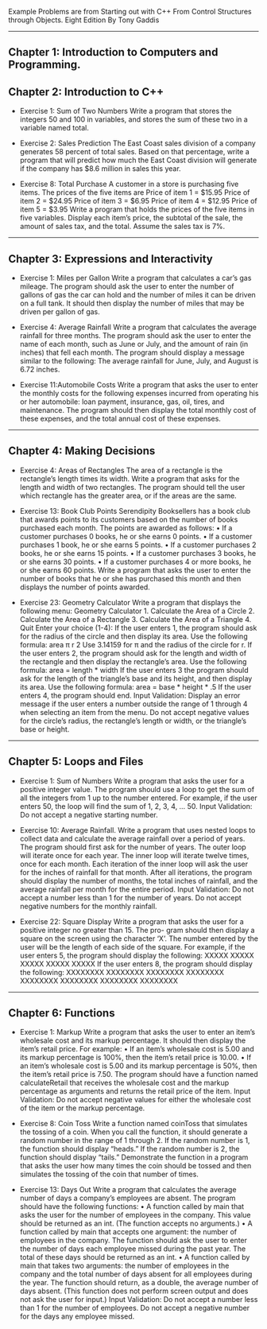 Example Problems are from Starting out with C++ From Control Structures through Objects. Eight Edition By Tony Gaddis

-------------------------------------------------------------------------------------------------------------------------------------------------------
Chapter 1: Introduction to Computers and Programming.
-------------------------------------------------------------------------------------------------------------------------------------------------------
Chapter 2: Introduction to C++
-------------------------------------------------------------------------------------------------------------------------------------------------------
* Exercise 1: Sum of Two Numbers
    Write a program that stores the integers 50 and 100 in variables, and stores the sum of
    these two in a variable named total.

* Exercise 2: Sales Prediction
    The East Coast sales division of a company generates 58 percent of total sales. Based
    on that percentage, write a program that will predict how much the East Coast division
    will generate if the company has $8.6 million in sales this year.

* Exercise 8: Total Purchase
    A customer in a store is purchasing five items. The prices of the five items are
    Price of item 1 = $15.95
    Price of item 2 = $24.95
    Price of item 3 = $6.95
    Price of item 4 = $12.95
    Price of item 5 = $3.95
    Write a program that holds the prices of the five items in five variables. Display each
    item’s price, the subtotal of the sale, the amount of sales tax, and the total. Assume the
    sales tax is 7%.
-------------------------------------------------------------------------------------------------------------------------------------------------------
Chapter 3: Expressions and Interactivity
-------------------------------------------------------------------------------------------------------------------------------------------------------
* Exercise 1: Miles per Gallon
    Write a program that calculates a car’s gas mileage. The program should ask the user
    to enter the number of gallons of gas the car can hold and the number of miles it can
    be driven on a full tank. It should then display the number of miles that may be driven
    per gallon of gas.

* Exercise 4: Average Rainfall
    Write a program that calculates the average rainfall for three months. The program
    should ask the user to enter the name of each month, such as June or July, and the
    amount of rain (in inches) that fell each month. The program should display a message
    similar to the following:
    The average rainfall for June, July, and August is 6.72 inches.

* Exercise 11:Automobile Costs
    Write a program that asks the user to enter the monthly costs for the following
    expenses incurred from operating his or her automobile: loan payment, insurance, gas,
    oil, tires, and maintenance. The program should then display the total monthly cost of
    these expenses, and the total annual cost of these expenses.

-------------------------------------------------------------------------------------------------------------------------------------------------------
Chapter 4: Making Decisions
-------------------------------------------------------------------------------------------------------------------------------------------------------
* Exercise 4: Areas of Rectangles
    The area of a rectangle is the rectangle’s length times its width. Write a program that
    asks for the length and width of two rectangles. The program should tell the user which
    rectangle has the greater area, or if the areas are the same.

* Exercise 13: Book Club Points
    Serendipity Booksellers has a book club that awards points to its customers based on
    the number of books purchased each month. The points are awarded as follows:
    • If a customer purchases 0 books, he or she earns 0 points.
    • If a customer purchases 1 book, he or she earns 5 points.
    • If a customer purchases 2 books, he or she earns 15 points.
    • If a customer purchases 3 books, he or she earns 30 points.
    • If a customer purchases 4 or more books, he or she earns 60 points.
    Write a program that asks the user to enter the number of books that he or she has
    purchased this month and then displays the number of points awarded.
    
* Exercise 23: Geometry Calculator
    Write a program that displays the following menu:
    Geometry Calculator
      1. Calculate the Area of a Circle
      2. Calculate the Area of a Rectangle
      3. Calculate the Area of a Triangle
      4. Quit
      Enter your choice (1-4):
    If the user enters 1, the program should ask for the radius of the circle and then display
    its area. Use the following formula:
    area π r 2
    Use 3.14159 for π and the radius of the circle for r. If the user enters 2, the program
    should ask for the length and width of the rectangle and then display the rectangle’s
    area. Use the following formula:
    area = length * width
    If the user enters 3 the program should ask for the length of the triangle’s base and its
    height, and then display its area. Use the following formula:
    area = base * height * .5
    If the user enters 4, the program should end.
    Input Validation: Display an error message if the user enters a number outside the range
    of 1 through 4 when selecting an item from the menu. Do not accept negative values
    for the circle’s radius, the rectangle’s length or width, or the triangle’s base or height.
-------------------------------------------------------------------------------------------------------------------------------------------------------
Chapter 5: Loops and Files
-------------------------------------------------------------------------------------------------------------------------------------------------------
* Exercise 1: Sum of Numbers
    Write a program that asks the user for a positive integer value. The program should use
    a loop to get the sum of all the integers from 1 up to the number entered. For example,
    if the user enters 50, the loop will find the sum of 1, 2, 3, 4, … 50.
    Input Validation: Do not accept a negative starting number.

* Exercise 10: Average Rainfall.
    Write a program that uses nested loops to collect data and calculate the average rainfall
    over a period of years. The program should first ask for the number of years. The outer
    loop will iterate once for each year. The inner loop will iterate twelve times, once for
    each month. Each iteration of the inner loop will ask the user for the inches of rainfall
    for that month.
    After all iterations, the program should display the number of months, the total inches
    of rainfall, and the average rainfall per month for the entire period.
    Input Validation: Do not accept a number less than 1 for the number of years. Do not
    accept negative numbers for the monthly rainfall.
  
* Exercise 22: Square Display
    Write a program that asks the user for a positive integer no greater than 15. The pro-
    gram should then display a square on the screen using the character ‘X’. The number
    entered by the user will be the length of each side of the square. For example, if the
    user enters 5, the program should display the following:
        XXXXX
        XXXXX
        XXXXX
        XXXXX
        XXXXX
    If the user enters 8, the program should display the following:
        XXXXXXXX
        XXXXXXXX
        XXXXXXXX
        XXXXXXXX
        XXXXXXXX
        XXXXXXXX
        XXXXXXXX
        XXXXXXXX
-------------------------------------------------------------------------------------------------------------------------------------------------------
Chapter 6: Functions
-------------------------------------------------------------------------------------------------------------------------------------------------------
* Exercise 1: Markup
    Write a program that asks the user to enter an item’s wholesale cost and its markup
    percentage. It should then display the item’s retail price. For example:
    • If an item’s wholesale cost is 5.00 and its markup percentage is 100%, then the
        item’s retail price is 10.00.
    • If an item’s wholesale cost is 5.00 and its markup percentage is 50%, then the item’s
        retail price is 7.50.
    The program should have a function named calculateRetail that receives the
    wholesale cost and the markup percentage as arguments and returns the retail price
    of the item.
    Input Validation: Do not accept negative values for either the wholesale cost of the
    item or the markup percentage.
  
*  Exercise 8: Coin Toss
    Write a function named coinToss that simulates the tossing of a coin. When you call
    the function, it should generate a random number in the range of 1 through 2. If the
    random number is 1, the function should display “heads.” If the random number is 2,
    the function should display “tails.” Demonstrate the function in a program that asks
    the user how many times the coin should be tossed and then simulates the tossing of
    the coin that number of times.
   
*  Exercise 13: Days Out
    Write a program that calculates the average number of days a company’s employees
    are absent. The program should have the following functions:
    • A function called by main that asks the user for the number of employees in
        the company. This value should be returned as an int. (The function accepts no
        arguments.)
    • A function called by main that accepts one argument: the number of employees in
        the company. The function should ask the user to enter the number of days each
        employee missed during the past year. The total of these days should be returned as
        an int.
    • A function called by main that takes two arguments: the number of employees in
        the company and the total number of days absent for all employees during the year.
        The function should return, as a double, the average number of days absent. (This
        function does not perform screen output and does not ask the user for input.)
    Input Validation: Do not accept a number less than 1 for the number of employees. Do
    not accept a negative number for the days any employee missed.
